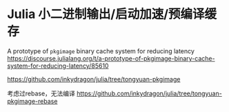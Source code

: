# Julia 小二进制输出/启动加速/预编译缓存

A prototype of `pkgimage` binary cache system for reducing latency
https://discourse.julialang.org/t/a-prototype-of-pkgimage-binary-cache-system-for-reducing-latency/85610


https://github.com/inkydragon/julia/tree/tongyuan-pkgimage

考虑过rebase，无法编译
https://github.com/inkydragon/julia/tree/tongyuan-pkgimage-rebase
